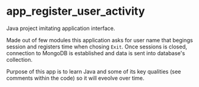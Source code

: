 # app_register_user_activity
Java project imitating application interface.

Made out of few modules this application asks for user name that begings session and registers time when chosing `Exit`.
Once sessions is closed, connection to MongoDB is established and data is sent into database's collection.

Purpose of this app is to learn Java and some of its key qualities (see comments within the code) so it will eveolve over time.
